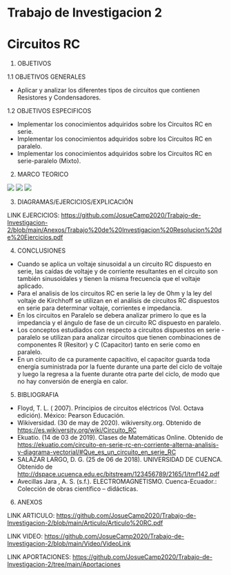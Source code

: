 # Trabajo de Investigacion 2
# Circuitos RC

1. OBJETIVOS

1.1 OBJETIVOS GENERALES

* Aplicar y analizar los diferentes tipos de circuitos que contienen Resistores y Condensadores.

1.2 OBJETIVOS ESPECIFICOS

* Implementar los conocimientos adquiridos sobre los Circuitos RC en serie. 
* Implementar los conocimientos adquiridos sobre los Circuitos RC en paralelo. 
* Implementar los conocimientos adquiridos sobre los Circuitos RC en serie-paralelo (Mixto). 

2. MARCO TEORICO

![](https://github.com/JosueCamp2020/Trabajo-de-Investigacion-2/blob/main/Imagenes/Numeros%20Complejos.jpeg)
![](https://github.com/JosueCamp2020/Trabajo-de-Investigacion-2/blob/main/Imagenes/Circuitos%20Paralelo-Serie-Mixto.jpeg)
![](https://github.com/JosueCamp2020/Trabajo-de-Investigacion-2/blob/main/Imagenes/Potencia%20en%20circuitos%20rc.jpg)

3. DIAGRAMAS/EJERCICIOS/EXPLICACIÓN

LINK EJERCICIOS: https://github.com/JosueCamp2020/Trabajo-de-Investigacion-2/blob/main/Anexos/Trabajo%20de%20Investigacion%20Resolucion%20de%20Ejercicios.pdf

4. CONCLUSIONES

* Cuando se aplica un voltaje sinusoidal a un circuito RC dispuesto en serie, las caídas de voltaje y de corriente resultantes en el circuito son también sinusoidales y tienen la misma frecuencia que el voltaje aplicado.
* Para el analisis de los circuitos RC en serie la ley de Ohm y la ley del voltaje de Kirchhoff se utilizan en el análisis de circuitos RC dispuestos en serie para determinar voltaje, corrientes e impedancia.
* En los circuitos en Paralelo se debera analizar primero lo que es la impedancia y el ángulo de fase de un circuito RC dispuesto en paralelo.
* Los conceptos estudiados con respecto a circuitos dispuestos en serie - paralelo se utilizan para analizar circuitos que tienen combinaciones de componentes R (Resitor) y C (Capacitor) tanto en serie como en paralelo.
* En un circuito de ca puramente capacitivo, el capacitor guarda toda energía suministrada por la fuente durante una parte del ciclo de voltaje y luego la regresa a la fuente durante otra parte del ciclo, de modo que no hay conversión de energía en calor.

5. BIBLIOGRAFIA

* Floyd, T. L. ( 2007). Principios de circuitos eléctricos (Vol. Octava edición). México: Pearson Educación.
* Wikiversidad. (30 de may de 2020). wikiversity.org. Obtenido de https://es.wikiversity.org/wiki/Circuito_RC
* Ekuatio. (14 de 03 de 2019). Clases de Matemáticas Online. Obtenido de https://ekuatio.com/circuito-en-serie-rc-en-corriente-alterna-analisis-y-diagrama-vectorial/#Que_es_un_circuito_en_serie_RC
* SALAZAR LARGO, D. G. (25 de 06 de 2018). UNIVERSIDAD DE CUENCA. Obtenido de http://dspace.ucuenca.edu.ec/bitstream/123456789/2165/1/tmf142.pdf
* Avecillas Jara , A. S. (s.f.). ELECTROMAGNETISMO. Cuenca-Ecuador.: Colección de obras científico – didácticas.

6. ANEXOS

LINK ARTICULO: https://github.com/JosueCamp2020/Trabajo-de-Investigacion-2/blob/main/Articulo/Articulo%20RC.pdf

LINK VIDEO: https://github.com/JosueCamp2020/Trabajo-de-Investigacion-2/blob/main/Video/VideoLink

LINK APORTACIONES: https://github.com/JosueCamp2020/Trabajo-de-Investigacion-2/tree/main/Aportaciones
